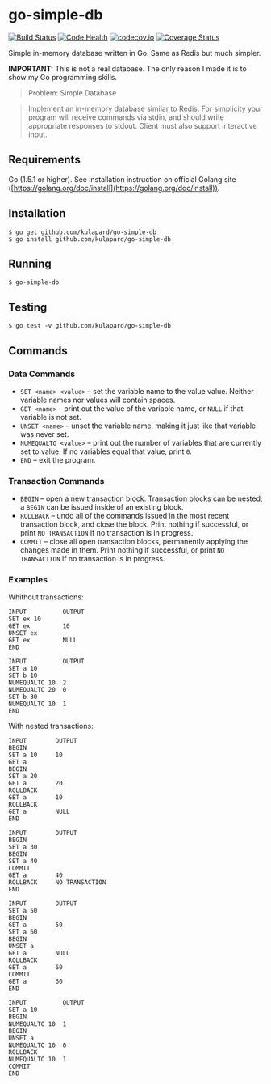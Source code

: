# go-simple-db
[![Build Status](https://travis-ci.org/kulapard/go-simple-db.svg)](https://travis-ci.org/kulapard/go-simple-db)
[![Code Health](https://landscape.io/github/kulapard/go-simple-db/master/landscape.svg?style=flat)](https://landscape.io/github/kulapard/go-simple-db/master)
[![codecov.io](https://codecov.io/github/kulapard/go-simple-db/coverage.svg?branch=master)](https://codecov.io/github/kulapard/go-simple-db?branch=master)
[![Coverage Status](https://coveralls.io/repos/kulapard/go-simple-db/badge.svg?branch=master&service=github)](https://coveralls.io/github/kulapard/go-simple-db?branch=master)

Simple in-memory database written in Go. Same as Redis but much simpler.

**IMPORTANT:** This is not a real database. The only reason I made it is to show my Go programming skills.

> Problem: Simple Database

> Implement an in-memory database similar to Redis. For simplicity your program will receive commands via stdin, and should write appropriate responses to stdout. Client must also support interactive input.

## Requirements
Go (1.5.1 or higher). See installation instruction on official Golang site
([https://golang.org/doc/install](https://golang.org/doc/install)).

## Installation
```
$ go get github.com/kulapard/go-simple-db
$ go install github.com/kulapard/go-simple-db
```
## Running

```
$ go-simple-db
```

## Testing

```
$ go test -v github.com/kulapard/go-simple-db
```

## Commands
### Data Commands

- `SET <name> <value>` – set the variable name to the value value. Neither variable names nor values will contain spaces.
- `GET <name>` – print out the value of the variable name, or `NULL` if that variable is not set.
- `UNSET <name>` – unset the variable name, making it just like that variable was never set.
- `NUMEQUALTO <value>` – print out the number of variables that are currently set to value. If no variables equal that value, print `0`.
- `END` – exit the program.

### Transaction Commands

- `BEGIN` – open a new transaction block. Transaction blocks can be nested; a `BEGIN` can be issued inside of an existing block.
- `ROLLBACK` – undo all of the commands issued in the most recent transaction block, and close the block. Print nothing if successful, or print `NO TRANSACTION` if no transaction is in progress.
- `COMMIT` – close all open transaction blocks, permanently applying the changes made in them. Print nothing if successful, or print `NO TRANSACTION` if no transaction is in progress.

### Examples
Whithout transactions:
```
INPUT          OUTPUT
SET ex 10
GET ex         10
UNSET ex
GET ex         NULL
END
```
```
INPUT          OUTPUT
SET a 10
SET b 10
NUMEQUALTO 10  2
NUMEQUALTO 20  0
SET b 30
NUMEQUALTO 10  1
END
```

With nested transactions:
```
INPUT        OUTPUT
BEGIN
SET a 10     10 
GET a
BEGIN
SET a 20
GET a        20
ROLLBACK
GET a        10
ROLLBACK
GET a        NULL
END
```

```
INPUT        OUTPUT
BEGIN
SET a 30
BEGIN
SET a 40
COMMIT
GET a        40
ROLLBACK     NO TRANSACTION
END
```
```
INPUT        OUTPUT
SET a 50
BEGIN
GET a        50
SET a 60
BEGIN
UNSET a
GET a        NULL
ROLLBACK
GET a        60
COMMIT
GET a        60
END
```
```
INPUT          OUTPUT
SET a 10
BEGIN
NUMEQUALTO 10  1
BEGIN
UNSET a
NUMEQUALTO 10  0
ROLLBACK
NUMEQUALTO 10  1
COMMIT
END
```
